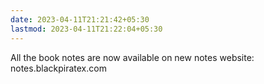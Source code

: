 ```yaml
---
date: 2023-04-11T21:21:42+05:30
lastmod: 2023-04-11T21:22:04+05:30
---
```


All the book notes are now available on new notes website: notes.blackpiratex.com
